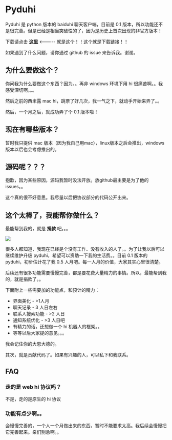 # Pyduhi
Pyduhi 是 python 版本的 baiduhi 聊天客户端，目前是 0.1 版本，所以功能还不是很完善。但是已经是相当突破性的了，因为是历史上首次出现的非官方版本！

下载请点击 **[这里](http://pan.baidu.com/share/link?shareid=419508&uk=2735308987)** <----- 就是这个！！这个就是下载链接！！

如果遇到了什么问题，请你通过 github 的 issue 来告诉我。谢谢。

## 为什么要做这个？
你问我为什么要做这个东西？因为。。再非 windows 环境下用 hi 很痛苦啊。。我感受深切啊。。。

然后之前的西米露 mac hi，跳票了好几次，我一气之下，就动手开始来弄了。。

然后，一个月之后，就成功弄了个 0.1 版本啦！

## 现在有哪些版本？
暂时我只提供 mac 版本（因为我自己用mac），linux版本之后会推出，windows版本以后也会考虑推出的。

## 源码呢？？？
抱歉，因为某些原因，源码我暂时没法开放。放github最主要是为了他的issues。。

这个真的很不好意思。我尽量以后把协议部分的代码公开出来。

## 这个太棒了，我能帮你做什么？
最能帮到我的，就是 **捐款** 吧。。。

<a href='http://me.alipay.com/chingjun'> <img src='https://img.alipay.com/sys/personalprod/style/mc/btn-index.png' /> </a>

很多人都知道，我现在已经是个没有工作、没有收入的人了。。为了让我以后可以继续维护升级 pyduhi，希望可以资助一下我的生活费。。目前 0.1 版本的 pyduhi，初步估计花了我 0.5 人月吧。每一人月的价值，大家其实心里很清楚。

后续还有很多功能需要慢慢完善，都是要花费大量精力的事情。所以，最能帮到我的，就是捐款了。。

下面附上一些需要加的功能点，和预计的精力：

* 界面美化 - >1人月
* 聊天记录 - 3 人日左右
* 联系人搜索功能 - >2 人日
* 通知系统优化 - >3 人日吧
* 有精力的话，还想做一个 hi 机器人的框架。。
* 等等以后大家提的意见。。。

我会记住你的大恩大德的。

其次，就是贡献代码了。如果有兴趣的人，可以私下和我联系。


## FAQ
### 走的是 web hi 协议吗？
不是，走的是原生的 hi 协议

### 功能有点少啊。。
会慢慢完善的，一个人一个月做出来的东西，暂时不能要求太高。我后续会慢慢把它完善起来。亲们别急啊。。
